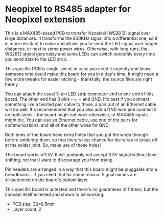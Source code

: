 # Neopixel to RS485 adapter for Neopixel extension

This is a MAX485-based PCB to transfer Neopixel (WS2812) signal over large distances.
It transforms the 800KHz signal into a differential one, so it is more resistant to noise
and allows you to send the LED signal over longer distances, or next to some power wires.
Otherwise, with long runs, the WS2812 signal gets noisy and some LEDs can switch randomly
every time you send data to the LED strip.

This specific PCB is single-sided, in case you need it urgently and know someone who could
make this board for you in a day's time. It might need a few more tweaks for easier etching - 
thankfully, the source files are right here!y

You can attach the usual 3-pin LED strip connector end to one end of this board. The other end
has 3 pins - -, + and GND. It's best if you connect something like a twisted pair cable to these,
a pair out of an Ethernet cable will do well. It's recommended that you also add a GND wire and
connect it on both sides - the board might not work otherwise, or MAX485 inputs might die.
You can use an Ethernet cable, use one of the pairs for communications, and all of the other wires for GND.

Both ends of the board have extra holes that you put the wires through before soldering them,
so that there's less chance for the wires to break off at the solder joint. So, make use of those holes!

The board works off 5V. It will probably not accept 3.3V signal without level shifting,
not that I want to discourage you from trying.

Pin headers are arranged in a way that this board might be pluggable into a breadboard...
if you need that for some reason.
Signal names are silkscreened on the board's bottom layer.

This specific board is untested and there's no guarantees of fitness, but the concept itself is tested and shown to be working.

- PCB size: 32*8.5mm
- Layer count: 2
